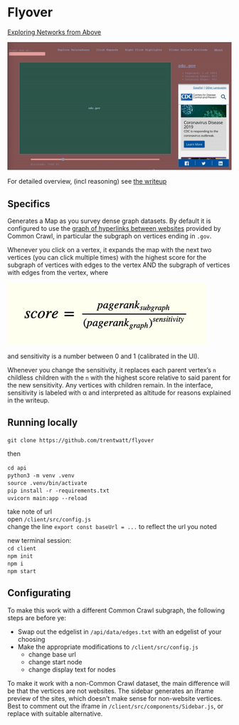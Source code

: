 # Flyover

[Exploring Networks from Above](https://flyover.vercel.app)

![preview](/assets/flyover.gif)

For detailed overview, (incl reasoning) see [the writeup](https://logspace.io/projects/flyover)

## Specifics

Generates a Map as you survey dense graph datasets. By default it is configured to use the [graph of hyperlinks between websites](https://commoncrawl.org/2021/05/host-and-domain-level-web-graphs-feb-apr-may-2021/) provided by Common Crawl, in particular the subgraph on vertices ending in `.gov`. 

Whenever you click on a vertex, it expands the map with the next two vertices (you can click multiple times) with the highest score for the subgraph of vertices with edges to the vertex AND the subgraph of vertices with edges from the vertex, where

![eqn](/assets/eqn.png)

and sensitivity is a number between 0 and 1 (calibrated in the UI).  

Whenever you change the sensitivity, it replaces each parent vertex’s `n` childless children with the `n` with the highest score relative to said parent for the new sensitivity. Any vertices with children remain. In the interface, sensitivity is labeled with α and interpreted as altitude for reasons explained in the writeup.

## Running locally

`git clone https://github.com/trentwatt/flyover`

then

`cd api`  
`python3 -m venv .venv`  
`source .venv/bin/activate`  
`pip install -r -requirements.txt`  
`uvicorn main:app --reload`  

take note of url  
open `/client/src/config.js`    
change the line `export const baseUrl = ...` to reflect the url you noted

new terminal session:  
`cd client`  
`npm init`  
`npm i`  
`npm start`  

## Configurating

To make this work with a different Common Crawl subgraph, the following steps are before ye:

- Swap out the edgelist in `/api/data/edges.txt` with an edgelist of your choosing
- Make the appropriate modifications to `/client/src/config.js`
  - change base url
  - change start node
  - change display text for nodes

To make it work with a non-Common Crawl dataset, the main difference will be that the vertices are not websites. The sidebar generates an iframe preview of the sites, which doesn't make sense for non-website vertices. Best to comment out the iframe in `/client/src/components/Sidebar.js`, or replace with suitable alternative.
